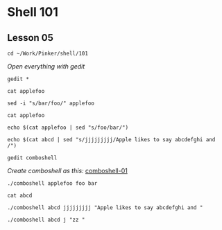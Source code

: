 # Shell 101
## Lesson 05

`cd ~/Work/Pinker/shell/101`

*Open everything with gedit*

`gedit *`

`cat applefoo`

`sed -i "s/bar/foo/" applefoo`

`cat applefoo`

`echo $(cat applefoo | sed "s/foo/bar/")`

`echo $(cat abcd | sed "s/jjjjjjjjj/Apple likes to say abcdefghi and /")`

`gedit comboshell`

*Create comboshell as this:* [comboshell-01](https://github.com/inkVerb/pinker/blob/master/101-shell/comboshell-01)

`./comboshell applefoo foo bar`

`cat abcd`

`./comboshell abcd jjjjjjjjj "Apple likes to say abcdefghi and "`

`./comboshell abcd j "zz "`
